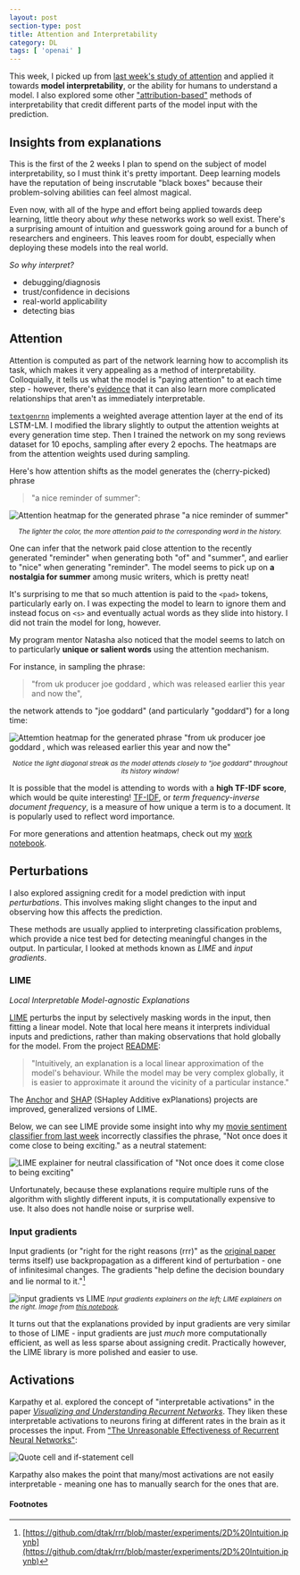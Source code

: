 ```yaml
---
layout: post
section-type: post
title: Attention and Interpretability
category: DL
tags: [ 'openai' ]
---
```


This week, I picked up from [last week's study of attention](/dl/2018/07/06/not-enough-attention#understanding-attention) and applied it towards **model interpretability**, or the ability for humans to understand a model. I also explored some other ["attribution-based"](https://distill.pub/2018/building-blocks/) methods of interpretability that credit different parts of the model input with the prediction.

## Insights from explanations

This is the first of the 2 weeks I plan to spend on the subject of model interpretability, so I must think it's pretty important. Deep learning models have the reputation of being inscrutable "black boxes" because their problem-solving abilities can feel almost magical.

Even now, with all of the hype and effort being applied towards deep learning, little theory about _why_ these networks work so well exist. There's a surprising amount of intuition and guesswork going around for a bunch of researchers and engineers. This leaves room for doubt, especially when deploying these models into the real world.

_So why interpret?_
- debugging/diagnosis
- trust/confidence in decisions
- real-world applicability
- detecting bias

## Attention

Attention is computed as part of the network learning how to accomplish its task, which makes it very appealing as a method of interpretability. Colloquially, it tells us what the model is "paying attention" to at each time step - however, there's [evidence](http://www.abigailsee.com/2017/08/30/four-deep-learning-trends-from-acl-2017-part-2.html#post-hoc-explainability) that it can also learn more complicated relationships that aren't as immediately interpretable.

[`textgenrnn`](https://github.com/minimaxir/textgenrnn) implements a weighted average attention layer at the end of its LSTM-LM. I modified the library slightly to output the attention weights at every generation time step. Then I trained the network on my song reviews dataset for 10 epochs, sampling after every 2 epochs. The heatmaps are from the attention weights used during sampling.

Here's how attention shifts as the model generates the (cherry-picked) phrase

> "a nice reminder of summer":

![Attention heatmap for the generated phrase "a nice reminder of summer"](/img/posts/attention-lm.png)
<small>_<center>The lighter the color, the more attention paid to the corresponding word in the history.</center>_</small>

One can infer that the network paid close attention to the recently generated "reminder" when generating both "of" and "summer", and earlier to "nice" when generating "reminder". The model seems to pick up on **a nostalgia for summer** among music writers, which is pretty neat!

It's surprising to me that so much attention is paid to the `<pad>` tokens, particularly early on. I was expecting the model to learn to ignore them and instead focus on `<s>` and eventually actual words as they slide into history. I did not train the model for long, however.

My program mentor Natasha also noticed that the model seems to latch on to particularly **unique or salient words** using the attention mechanism.

For instance, in sampling the phrase:

> "from uk producer joe goddard , which was released earlier this year and now the",

the network attends to "joe goddard" (and particularly "goddard") for a long time:

![Attemtion heatmap for the generated phrase "from uk producer joe goddard , which was released earlier this year and now the"](/img/posts/joe-goddard.png)
<small>_<center>Notice the light diagonal streak as the model attends closely to "joe goddard" throughout its history window!</center>_</small>

It is possible that the model is attending to words with a **high TF-IDF score**, which would be quite interesting! [TF-IDF](http://www.tfidf.com/), or _term frequency-inverse document frequency_, is a measure of how unique a term is to a document. It is popularly used to reflect word importance.

For more generations and attention heatmaps, check out my [work notebook](http://nbviewer.jupyter.org/github/iconix/openai/blob/697390c073050ac31cce65f0ff732fec33124dbc/nbs/textgenrnn_attention.ipynb).

## Perturbations

I also explored assigning credit for a model prediction with input _perturbations_. This involves making slight changes to the input and observing how this affects the prediction.

These methods are usually applied to interpreting classification problems, which provide a nice test bed for detecting meaningful changes in the output. In particular, I looked at methods known as _LIME_ and _input gradients_.

### LIME
_Local Interpretable Model-agnostic Explanations_

[LIME](https://arxiv.org/abs/1602.04938) perturbs the input by selectively masking words in the input, then fitting a linear model. Note that local here means it interprets individual inputs and predictions, rather than making observations that hold globally for the model. From the project [README](https://github.com/marcotcr/lime#what-are-explanations):

> "Intuitively, an explanation is a local linear approximation of the model's behaviour. While the model may be very complex globally, it is easier to approximate it around the vicinity of a particular instance."

The [Anchor](https://github.com/marcotcr/anchor) and [SHAP](https://github.com/slundberg/shap) (SHapley Additive exPlanations) projects are improved, generalized versions of LIME.

Below, we can see LIME provide some insight into why my [movie sentiment classifier from last week](/dl/2018/07/06/not-enough-attention#kaggle--ulmfit) incorrectly classifies the phrase, "Not once does it come close to being exciting." as a neutral statement:

![LIME explainer for neutral classification of "Not once does it come close to being exciting"](/img/posts/lime-rt.png)

Unfortunately, because these explanations require multiple runs of the algorithm with slightly different inputs, it is computationally expensive to use. It also does not handle noise or surprise well.

### Input gradients

Input gradients (or "right for the right reasons (rrr)" as the [original paper](https://arxiv.org/abs/1703.03717) terms itself) use backpropagation as a different kind of perturbation - one of infinitesimal changes. The gradients "help define the decision boundary and lie normal to it."[^intuition-source]

![input gradients vs LIME](/img/posts/rrr-v-lime.png)
<small>_Input gradients explainers on the left; LIME explainers on the right. Image from [this notebook](https://github.com/dtak/rrr/blob/master/experiments/20%20Newsgroups.ipynb)._</small>

It turns out that the explanations provided by input gradients are very similar to those of LIME - input gradients are just _much_ more computationally efficient, as well as less sparse about assigning credit. Practically however, the LIME library is more polished and easier to use.

## Activations

Karpathy et al. explored the concept of "interpretable activations" in the paper [_Visualizing and Understanding Recurrent Networks_](https://arxiv.org/abs/1506.02078). They liken these interpretable activations to neurons firing at different rates in the brain as it processes the input. From ["The Unreasonable Effectiveness of Recurrent Neural Networks"](http://karpathy.github.io/2015/05/21/rnn-effectiveness/#visualizing-the-predictions-and-the-neuron-firings-in-the-rnn):

![Quote cell and if-statement cell](/img/posts/rnn-cells-firing.png)

Karpathy also makes the point that many/most activations are not easily interpretable - meaning one has to manually search for the ones that are.

#### Footnotes

[^intuition-source]: [https://github.com/dtak/rrr/blob/master/experiments/2D%20Intuition.ipynb](https://github.com/dtak/rrr/blob/master/experiments/2D%20Intuition.ipynb)
